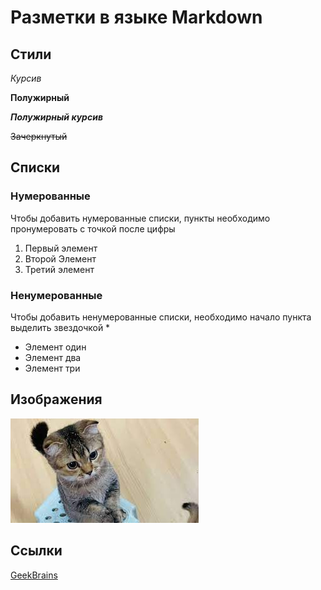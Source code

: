 # Разметки в языке Markdown

## Стили

*Курсив*

**Полужирный**

***Полужирный курсив***

~~Зачеркнутый~~

## Списки

### Нумерованные
Чтобы добавить нумерованные списки, пункты необходимо пронумеровать с точкой после цифры
1. Первый элемент
2. Второй Элемент
3. Третий элемент

### Ненумерованные
Чтобы добавить ненумерованные списки, необходимо начало пункта выделить звездочкой *
* Элемент один
* Элемент два
* Элемент три

## Изображения
![alt text for image](2.jpeg)

## Ссылки

[GeekBrains](http://gb.ru/)
